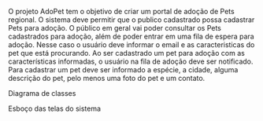 O projeto AdoPet tem o objetivo de criar um portal de adoção de Pets regional.
O sistema deve permitir que o publico cadastrado possa cadastrar Pets para adoção.
O público em geral vai poder consultar os Pets cadastrados para adoção, além de poder entrar em uma fila de espera para adoção. Nesse caso o usuário deve informar o email e as caracteristicas do pet que está procurando. Ao ser cadastrado um pet para adoção com as características informadas, o usuário na fila de adoção deve ser notificado.
Para cadastrar um pet deve ser informado a espécie, a cidade, alguma descrição do pet, pelo menos uma foto do pet e um contato.

Diagrama de classes

Esboço das telas do sistema